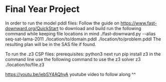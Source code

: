 # Final Year Project

In order to run the model pddl files:
Follow the guide on https://www.fast-downward.org/QuickStart to download and build
run the following command while keeping file locations in mind
./fast-downward.py --alias seq-sat-lama-2011 ./location/to/domain.pddl ./location/to/problem.pddl
The resulting plan will be in the SAS file if found.

To run the .z3 CSP files:
prerequisites: python3
next run pip install z3 in the command line
use the following command to use the z3 solver
z3 ./location/to/file.z3

https://youtu.be/iebSY4AQhyA
youtube video to follow along ^^